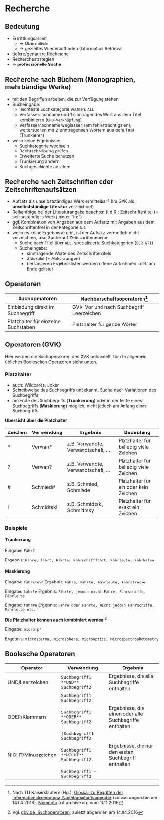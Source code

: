 # Recherche



## Bedeutung 

  * Ermittlungsarbeit
    * &#8594; Übermitteln
    * &#8594; gezieltes Wiederauffinden (Information Retrieval)
  * tiefere/genauere Recherche
  * Recherchestrategien
  * &#10132; **professionelle Suche**



## Recherche nach Büchern (Monographien, mehrbändige Werke)

  * mit den Begriffen arbeiten, die zur Verfügung stehen
  * Sucheingabe:
     - leichteste Suchkategorie wählen: ``ALL``
     - Verfassernachname und 1 sinntragendes Wort aus dem Titel kombinieren (``UND-Verknüpfung``)
     - Verfassernachname weglassen (am fehlerträchtigsten), weitersuchen mit 2 sinntragenden Wörtern aus dem Titel (Trunkieren)
  * wenn keine Ergebnisse: 
    * Suchkategorie wechseln
    * Rechtschreibung prüfen
    * Erweiterte Suche benutzen
    * Trunkierung ändern
    * Suchgeschichte ansehen



## Recherche nach Zeitschriften oder Zeitschriftenaufsätzen 

  * Aufsatz als unselbstständiges Werk ermittelbar? (Im GVK als **unselbstständige Literatur** verzeichnet)
  * Reihenfolge bei der Literaturangabe beachten (i.d.R.: Zeitschriftentitel (= selbstständiges Werk) hinter "In:")
  * ggf. Kombination von Angaben aus dem Aufsatz mit Angaben aus dem Zeitschriftentitel in der Kategorie ``ALL``
  * wenn es keine Ergebnisse gibt, ist der Aufsatz vermutlich nicht verzeichnet, also Suche auf Zeitschriftenebene:
    * Suche nach Titel über ``ALL``, spezialisierte Suchkategorien (``SER``, ``GTI``)
    * Sucheingabe:
      - sinntragende Worte des Zeitschriftentitels
      - Zitiertitel (= Abkürzungen)
      - bei längeren Ergebnislisten werden offene Aufnahmen i.d.R. am Ende gelistet



## Operatoren 

| Suchoperatoren                      | Nachbarschaftsoperatoren[^1]              |
| ----------------------------------- | ----------------------------------------- |
| Einbindung direkt im Suchbegriff    | GVK: Vor und nach Suchbegriff Leerzeichen |
| Platzhalter für einzelne Buchstaben | Platzhalter für ganze Wörter              |



## Operatoren (GVK) 

Hier werden die Suchoperatoren des GVK behandelt, für die allgemein üblichen Booleschen Operatoren siehe [unten](#booleshe-operatoren).



### Platzhalter 

  * auch: Wildcards, Joker
  * Schreibweise des Suchbegriffs unbekannt, Suche nach Variationen des Suchbegriffs
  * am Ende des Suchbegriffs (__Trunkierung__) oder in der Mitte eines Suchbegriffs (__Maskierung__) möglich, nicht jedoch am Anfang eines Suchbegriffs



**Übersicht über die Platzhalter**

| Zeichen | Verwendung | Ergebnis                          | Bedeutung                              |
| ------- | ---------- | --------------------------------- | -------------------------------------- |
| *       | Verwan*    | z.B. Verwandte, Verwandtschaft, … | Platzhalter für beliebig viele Zeichen |
| ?       | Verwan?    | z.B. Verwandte, Verwandtschaft, … | Platzhalter für beliebig viele Zeichen |
| #       | Schmied#   | z.B. Schmied, Schmiede            | Platzhalter für ein oder kein Zeichen  |
| !       | Schmidtsk! | z.B. Schmidtski, Schmidtsky       | Platzhalter für exakt ein Zeichen      |



### Beispiele 
#### Trunkierung 
Eingabe: ``Fähr?``

Ergebnis: ``Fähre, fährt, Fährte, Fährschifffahrt, Fährleute, Fährhafen``


#### Maskierung

Eingabe: ``fähr\*e\*``
Ergebnis: ``Fähre, Fährte, Fährleute, Fährstrecke``

Eingabe: ``fähr!e``
Ergebnis: ``Fährte, jedoch nicht Fähre, Fährschiffe, Fährleute``

Eingabe: ``fähr#e``
Ergebnis: ``Fähre oder Fährte, nicht jedoch Fährschiffe, Fährleute etc.``

**Die Platzhalter können auch kombiniert werden**:[^2]

Eingabe: ``micro!p*``

Ergebnis: ``microsperma, microsphere, microoptics, Microspectrophotometry``



## Boolesche Operatoren 

| Operator           | Verwendung                              | Ergebnis                                               |
| ------------------ | --------------------------------------- | ------------------------------------------------------ |
| UND/Leerzeichen    | ``Suchbegriff1 **UND** Suchbegriff2``   | Ergebnisse, die alle Suchbegriffe enthalten            |
|                    | ``Suchbegriff1 Suchbegriff2``           |                                                        |
| ODER/Klammern      | ``Suchbegriff1 **ODER** Suchbegriff2``  | Ergebnisse, die einen oder alle Suchbegriffe enthalten |
|                    | ``(Suchbegriff1 Suchbegriff2``          |                                                        |
| NICHT/Minuszeichen | ``Suchbegriff1 **NICHT** Suchbegriff2`` | Ergebnisse, die nur den ersten Suchbegriff enthalten   |
|                    | `Suchbegriff1 - Suchbegriff2`           |                                                        |



[^1]: Nach TU Kaiserslautern (Hg.), [Glossar zu Begriffen der Informationskompetenz, Nachbarschaftsoperator](https://glossar.ub.uni-kl.de/begriff333) (zuletzt abgerufen am 14.04.2016). [Memento](https://web.archive.org/web/20161111193654/https://glossar.ub.uni-kl.de/begriff333) auf archive.org vom 11.11.2016
[^2]: Vgl. [gbv.de, Suchoperatoren](https://www.gbv.de/benutzer/datenbanken/hilfe/suchoperatoren), zuletzt abgerufen am 14.04.2016


